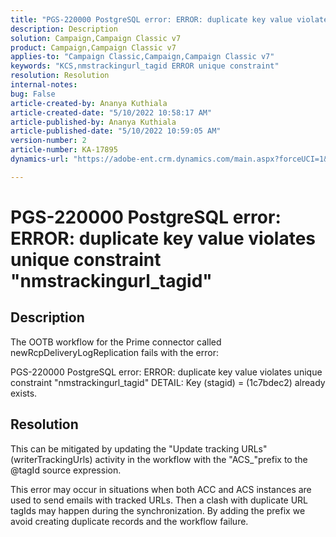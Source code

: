 ```yaml
---
title: "PGS-220000 PostgreSQL error: ERROR: duplicate key value violates unique constraint \"nmstrackingurl_tagid\""
description: Description
solution: Campaign,Campaign Classic v7
product: Campaign,Campaign Classic v7
applies-to: "Campaign Classic,Campaign,Campaign Classic v7"
keywords: "KCS,nmstrackingurl_tagid ERROR unique constraint"
resolution: Resolution
internal-notes: 
bug: False
article-created-by: Ananya Kuthiala
article-created-date: "5/10/2022 10:58:17 AM"
article-published-by: Ananya Kuthiala
article-published-date: "5/10/2022 10:59:05 AM"
version-number: 2
article-number: KA-17895
dynamics-url: "https://adobe-ent.crm.dynamics.com/main.aspx?forceUCI=1&pagetype=entityrecord&etn=knowledgearticle&id=04840e17-50d0-ec11-a7b5-0022480a8e40"

---
```

# PGS-220000 PostgreSQL error: ERROR: duplicate key value violates unique constraint "nmstrackingurl_tagid"

## Description


The OOTB workflow for the Prime connector called newRcpDeliveryLogReplication fails with the error:

PGS-220000 PostgreSQL error: ERROR: duplicate key value violates unique constraint "nmstrackingurl_tagid" DETAIL: Key (stagid) = (1c7bdec2) already exists.


## Resolution


This can be mitigated by updating the "Update tracking URLs" (writerTrackingUrls) activity in the workflow with the "ACS_"prefix to the @tagId source expression.

This error may occur in situations when both ACC and ACS instances are used to send emails with tracked URLs. Then a clash with duplicate URL tagIds may happen during the synchronization. By adding the prefix we avoid creating duplicate records and the workflow failure.
